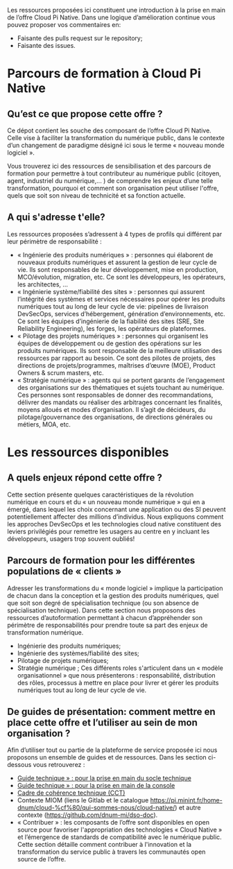 Les ressources proposées ici constituent une introduction à la prise en main de l’offre Cloud Pi Native. Dans une logique d’amélioration continue vous pouvez proposer vos commentaires en:
- Faisante des pulls request sur le repository;
- Faisante des issues.

# Parcours de formation à Cloud Pi Native

## Qu’est ce que propose cette offre ? 
Ce dépot contient les souche des composant de l’offre Cloud Pi Native. Celle vise à faciliter la transformation du numérique public, dans le contexte d’un changement de paradigme désigné ici sous le terme « nouveau monde logiciel ».

Vous trouverez ici des ressources de sensibilisation et des parcours de formation pour permettre à tout contributeur au numérique public (citoyen, agent, industriel du numérique,... ) de comprendre les enjeux d’une telle transformation, pourquoi et comment son organisation peut utiliser l'offre, quels que soit son niveau de technicité et sa fonction actuelle.


## A qui s'adresse t'elle? 
Les ressources proposées s’adressent à  4 types de profils qui différent par leur périmètre de responsabilité :
- « Ingénierie des produits numériques » : personnes qui élaborent de nouveaux produits numériques et assurent la gestion de leur cycle de vie. Ils sont responsables de leur développement, mise en production, MCO/évolution, migration, etc. Ce sont les développeurs, les opérateurs, les architectes, … 
- « Ingénierie système/fiabilité des sites » : personnes qui assurent l’intégrité des systèmes et services nécessaires pour opérer les produits numériques tout au long de leur cycle de vie: pipelines de livraison DevSecOps, services d’hébergement, génération d’environnements, etc. Ce sont les équipes d’ingénierie de la fiabilité des sites (SRE, Site Reliability Engineering), les forges, les opérateurs de plateformes.
- « Pilotage des projets numériques » : personnes qui organisent les équipes de développement ou de gestion des opérations sur les produits numériques. Ils sont responsable de la meilleure utilisation des ressources par rapport au besoin. Ce sont des pilotes de projets, des directions de projets/programmes, maîtrises d’œuvre (MOE), Product Owners & scrum masters, etc.
- « Stratégie numérique » : agents qui se portent garants de l’engagement des organisations sur des thématiques et sujets touchant au numérique. Ces personnes sont responsables de donner des recommandations, délivrer des mandats ou réaliser des arbitrages concernant les finalités, moyens alloués et modes d’organisation. Il s’agit de décideurs, du pilotage/gouvernance des organisations, de directions générales ou métiers, MOA, etc.
 

# Les ressources disponibles

## A quels enjeux répond cette offre ? 
Cette section présente quelques caractéristiques de la révolution numérique en cours et du « un nouveau monde numérique » qui en a émergé, dans lequel les choix concernant une application ou des SI peuvent potentiellement affecter des millions d’individus. Nous expliquons comment les approches DevSecOps et les technologies cloud native constituent des leviers privilégiés pour remettre les usagers au centre en y incluant les développeurs, usagers trop souvent oubliés!
 
## Parcours de formation pour les différentes populations de « clients »
Adresser les transformations du « monde logiciel » implique la participation de chacun dans la conception et la gestion des produits numériques, quel que soit son degré de spécialisation technique (ou son absence de spécialisation technique). Dans cette section nous proposons des ressources d’autoformation permettant à chacun d’appréhender son périmètre de responsabilités pour prendre toute sa part des enjeux de transformation numérique.
- Ingénierie des produits numériques;
- Ingénierie des systèmes/fiabilité des sites;
- Pilotage de projets numériques;
- Stratégie numérique ;
Ces différents roles s'articulent dans un « modèle organisationnel » que nous présenterons : responsabilité, distribution des rôles, processus à mettre en place pour livrer et gérer les produits numériques tout au long de leur cycle de vie. 
 
## De guides de présentation: comment mettre en place cette offre et l’utiliser au sein de mon organisation ? 
Afin d’utiliser tout ou partie de la plateforme de service proposée ici nous proposons un ensemble de guides et de ressources. Dans les section ci-dessous vous retrouverez : 
- [Guide technique » : pour la prise en main du socle technique](https://github.com/dnum-mi/dso-socle) 
- [Guide technique » : pour la prise en main de la console](https://github.com/dnum-mi/dso-console)  
- [Cadre de cohérence technique (CCT)](https://github.com/dnum-mi/CCT-Cloud-Native)
- Contexte MIOM (liens le Gitlab et le catalogue https://pi.minint.fr/home-dnum/cloud-%cf%80/qui-sommes-nous/cloud-native/) et autre contexte (https://github.com/dnum-mi/dso-doc).
-	« Contribuer » : les composants de l’offre sont disponibles en open source pour favoriser l'appropriation des technologies « Cloud Native » et l’émergence de standards de compatibilité avec le numérique public. Cette section détaille comment contribuer à l'innovation et la transformation du service public à travers les communautés open source de l’offre.

